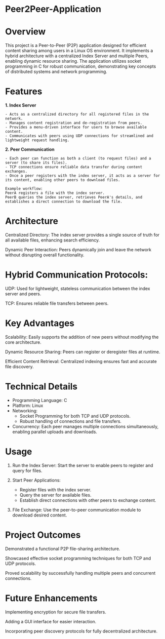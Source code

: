 # Peer2Peer-Application

# Overview

This project is a Peer-to-Peer (P2P) application designed for efficient content sharing among users in a Linux OS environment. It implements a hybrid architecture with a centralized Index Server and multiple Peers, enabling dynamic resource sharing. The application utilizes socket programming in C for robust communication, demonstrating key concepts of distributed systems and network programming.

# Features

  **1. Index Server**
  
    - Acts as a centralized directory for all registered files in the network.
    - Manages content registration and de-registration from peers.
    - Provides a menu-driven interface for users to browse available content.
    - Communicates with peers using UDP connections for streamlined and lightweight request handling.
    
  **2. Peer Communication**
  
    - Each peer can function as both a client (to request files) and a server (to share its files).
    - TCP connections ensure reliable data transfer during content exchanges.
    - Once a peer registers with the index server, it acts as a server for its content, enabling other peers to download files. 
    
    Example workflow:
    PeerA registers a file with the index server.
    PeerB queries the index server, retrieves PeerA's details, and establishes a direct connection to download the file.
    
# Architecture

Centralized Directory: The index server provides a single source of truth for all available files, enhancing search efficiency.

Dynamic Peer Interaction: Peers dynamically join and leave the network without disrupting overall functionality.

# Hybrid Communication Protocols:

UDP: Used for lightweight, stateless communication between the index server and peers.

TCP: Ensures reliable file transfers between peers.

# Key Advantages

Scalability: Easily supports the addition of new peers without modifying the core architecture.

Dynamic Resource Sharing: Peers can register or deregister files at runtime.

Efficient Content Retrieval: Centralized indexing ensures fast and accurate file discovery.

# Technical Details

- Programming Language: C
- Platform: Linux
- Networking:
  - Socket Programming for both TCP and UDP protocols.
  - Robust handling of connections and file transfers.
- Concurrency: Each peer manages multiple connections simultaneously, enabling parallel uploads and downloads.
  
# Usage

1. Run the Index Server: Start the server to enable peers to register and query for files.
2. Start Peer Applications:
   
   - Register files with the index server.
   - Query the server for available files.
   - Establish direct connections with other peers to exchange content.

3. File Exchange: Use the peer-to-peer communication module to download desired content.

# Project Outcomes

Demonstrated a functional P2P file-sharing architecture.

Showcased effective socket programming techniques for both TCP and UDP protocols.

Proved scalability by successfully handling multiple peers and concurrent connections.

# Future Enhancements

Implementing encryption for secure file transfers.

Adding a GUI interface for easier interaction.

Incorporating peer discovery protocols for fully decentralized architecture.

